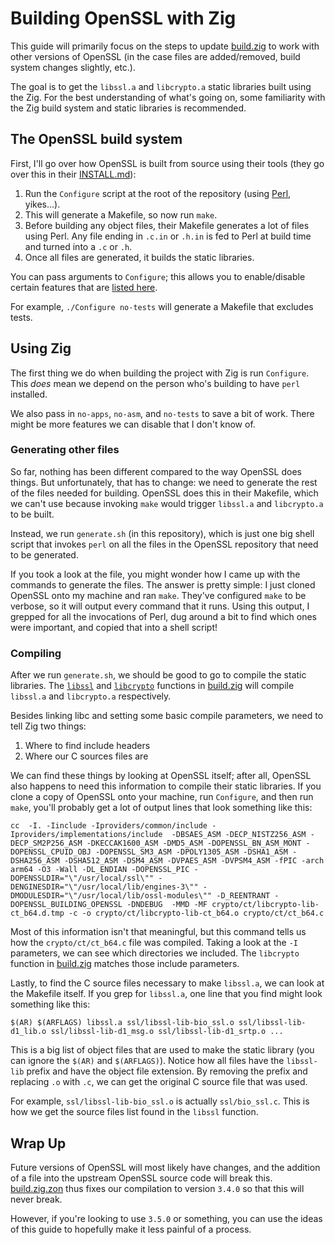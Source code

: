 # Building OpenSSL with Zig

This guide will primarily focus on the steps to update
[build.zig](https://github.com/dzfrias/openssl-zig/blob/main/build.zig) to work
with other versions of OpenSSL (in the case files are added/removed, build
system changes slightly, etc.).

The goal is to get the `libssl.a` and `libcrypto.a` static libraries built using
the Zig. For the best understanding of what's going on, some familiarity with
the Zig build system and static libraries is recommended.

## The OpenSSL build system

First, I'll go over how OpenSSL is built from source using their tools (they go
over this in their
[INSTALL.md](https://github.com/openssl/openssl/blob/master/INSTALL.md#installation-steps-in-detail)):

1. Run the `Configure` script at the root of the repository (using
   [Perl](https://www.perl.org/), yikes…).
2. This will generate a Makefile, so now run `make`.
3. Before building any object files, their Makefile generates a lot of files
   using Perl. Any file ending in `.c.in` or `.h.in` is fed to Perl at build
   time and turned into a `.c` or `.h`.
4. Once all files are generated, it builds the static libraries.

You can pass arguments to `Configure`; this allows you to enable/disable certain
features that are
[listed here](https://github.com/openssl/openssl/blob/master/INSTALL.md#enable-and-disable-features).

For example, `./Configure no-tests` will generate a Makefile that excludes
tests.

## Using Zig

The first thing we do when building the project with Zig is run `Configure`.
This _does_ mean we depend on the person who's building to have `perl`
installed.

We also pass in `no-apps`, `no-asm`, and `no-tests` to save a bit of work. There
might be more features we can disable that I don't know of.

### Generating other files

So far, nothing has been different compared to the way OpenSSL does things. But
unfortunately, that has to change: we need to generate the rest of the files
needed for building. OpenSSL does this in their Makefile, which we can't use
because invoking `make` would trigger `libssl.a` and `libcrypto.a` to be built.

Instead, we run `generate.sh` (in this repository), which is just one big shell
script that invokes `perl` on all the files in the OpenSSL repository that need
to be generated.

If you took a look at the file, you might wonder how I came up with the commands
to generate the files. The answer is pretty simple: I just cloned OpenSSL onto
my machine and ran `make`. They've configured `make` to be verbose, so it will
output every command that it runs. Using this output, I grepped for all the
invocations of Perl, dug around a bit to find which ones were important, and
copied that into a shell script!

### Compiling

After we run `generate.sh`, we should be good to go to compile the static
libraries. The
[`libssl`](https://github.com/dzfrias/openssl-zig/blob/00df309f14222834195c35ecbad4e84314335f13/build.zig#L52)
and
[`libcrypto`](https://github.com/dzfrias/openssl-zig/blob/00df309f14222834195c35ecbad4e84314335f13/build.zig#L166)
functions in
[build.zig](https://github.com/dzfrias/openssl-zig/blob/main/build.zig) will
compile `libssl.a` and `libcrypto.a` respectively.

Besides linking libc and setting some basic compile parameters, we need to tell
Zig two things:

1. Where to find include headers
2. Where our C sources files are

We can find these things by looking at OpenSSL itself; after all, OpenSSL also
happens to need this information to compile their static libraries. If you clone
a copy of OpenSSL onto your machine, run `Configure`, and then run `make`,
you'll probably get a lot of output lines that look something like this:

```
cc  -I. -Iinclude -Iproviders/common/include -Iproviders/implementations/include  -DBSAES_ASM -DECP_NISTZ256_ASM -DECP_SM2P256_ASM -DKECCAK1600_ASM -DMD5_ASM -DOPENSSL_BN_ASM_MONT -DOPENSSL_CPUID_OBJ -DOPENSSL_SM3_ASM -DPOLY1305_ASM -DSHA1_ASM -DSHA256_ASM -DSHA512_ASM -DSM4_ASM -DVPAES_ASM -DVPSM4_ASM -fPIC -arch arm64 -O3 -Wall -DL_ENDIAN -DOPENSSL_PIC -DOPENSSLDIR="\"/usr/local/ssl\"" -DENGINESDIR="\"/usr/local/lib/engines-3\"" -DMODULESDIR="\"/usr/local/lib/ossl-modules\"" -D_REENTRANT -DOPENSSL_BUILDING_OPENSSL -DNDEBUG  -MMD -MF crypto/ct/libcrypto-lib-ct_b64.d.tmp -c -o crypto/ct/libcrypto-lib-ct_b64.o crypto/ct/ct_b64.c
```

Most of this information isn't that meaningful, but this command tells us how
the `crypto/ct/ct_b64.c` file was compiled. Taking a look at the `-I`
parameters, we can see which directories we included. The `libcrypto` function
in [build.zig](https://github.com/dzfrias/openssl-zig/blob/main/build.zig)
matches those include parameters.

Lastly, to find the C source files necessary to make `libssl.a`, we can look at
the Makefile itself. If you grep for `libssl.a`, one line that you find might
look something like this:

```
$(AR) $(ARFLAGS) libssl.a ssl/libssl-lib-bio_ssl.o ssl/libssl-lib-d1_lib.o ssl/libssl-lib-d1_msg.o ssl/libssl-lib-d1_srtp.o ...
```

This is a big list of object files that are used to make the static library (you
can ignore the `$(AR)` and `$(ARFLAGS)`). Notice how all files have the
`libssl-lib` prefix and have the object file extension. By removing the prefix
and replacing `.o` with `.c`, we can get the original C source file that was
used.

For example, `ssl/libssl-lib-bio_ssl.o` is actually `ssl/bio_ssl.c`. This is how
we get the source files list found in the `libssl` function.

## Wrap Up

Future versions of OpenSSL will most likely have changes, and the addition of a
file into the upstream OpenSSL source code will break this.
[build.zig.zon](https://github.com/dzfrias/openssl-zig/blob/main/build.zig.zon)
thus fixes our compilation to version `3.4.0` so that this will never break.

However, if you're looking to use `3.5.0` or something, you can use the ideas of
this guide to hopefully make it less painful of a process.
